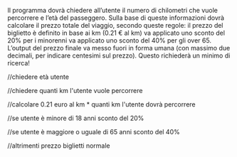Il programma dovrà chiedere all’utente il numero di chilometri che vuole percorrere e l’età del passeggero. Sulla base di queste informazioni dovrà calcolare il prezzo totale del viaggio, secondo queste regole: il prezzo del biglietto è definito in base ai km (0.21 € al km) va applicato uno sconto del 20% per i minorenni va applicato uno sconto del 40% per gli over 65. L’output del prezzo finale va messo fuori in forma umana (con massimo due decimali, per indicare centesimi sul prezzo). Questo richiederà un minimo di ricerca!

//chiedere età utente

//chiedere quanti km l'utente vuole percorrere

//calcolare 0.21 euro al km * quanti km l'utente dovrà percorrere

//se utente è minore di 18 anni sconto del 20%

//se utente è maggiore o uguale di 65 anni sconto del 40%

//altrimenti prezzo biglietti normale